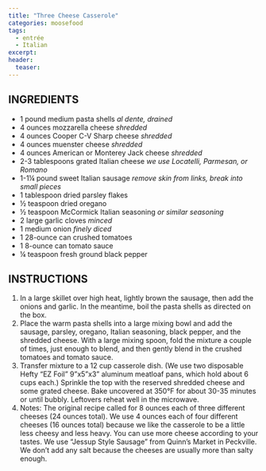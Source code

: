 ```yaml
---
title: "Three Cheese Casserole"
categories: moosefood
tags: 
  - entrée
  - Italian
excerpt:
header:
  teaser: 
---
```


## INGREDIENTS
* 1 pound medium pasta shells *al dente, drained*
* 4 ounces mozzarella cheese *shredded*
* 4 ounces Cooper C-V Sharp cheese *shredded*
* 4 ounces muenster cheese *shredded*
* 4 ounces American or Monterey Jack cheese *shredded*
* 2-3 tablespoons grated Italian cheese *we use Locatelli, Parmesan, or Romano*
* 1-1¼ pound sweet Italian sausage *remove skin from links, break into small pieces*
* 1 tablespoon dried parsley flakes
* ½ teaspoon dried oregano
* ½ teaspoon McCormick Italian seasoning *or similar seasoning*
* 2 large garlic cloves *minced*
* 1 medium onion *finely diced*
* 1 28-ounce can crushed tomatoes
* 1 8-ounce can tomato sauce
* ¼ teaspoon fresh ground black pepper

## INSTRUCTIONS
1. In a large skillet over high heat, lightly brown the sausage, then add the onions and garlic. In the meantime, boil the pasta shells as directed on the box.
2. Place the warm pasta shells into a large mixing bowl and add the sausage, parsley, oregano, Italian seasoning, black pepper, and the shredded cheese. With a large mixing spoon, fold the mixture a couple of times, just enough to blend, and then gently blend in the crushed tomatoes and tomato sauce.
3. Transfer mixture to a 12 cup casserole dish. (We use two disposable Hefty “EZ Foil” 9”x5”x3” aluminum meatloaf pans, which hold about 6 cups each.) Sprinkle the top with the reserved shredded cheese and some grated cheese. Bake uncovered at 350°F for about 30-35 minutes or until bubbly. Leftovers reheat well in the microwave.
4. Notes: The original recipe called for 8 ounces each of three different cheeses (24 ounces total). We use 4 ounces each of four different cheeses (16 ounces total) because we like the casserole to be a little less cheesy and less heavy. You can use more cheese according to your tastes. We use “Jessup Style Sausage” from Quinn’s Market in Peckville. We don’t add any salt because the cheeses are usually more than salty enough.
